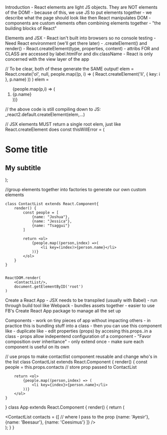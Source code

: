 Introduction
	- React elements are light JS objects. They are NOT elements of the DOM!
	- because of this, we use JS to put elements together
	- we describe what the page should look like then React manipulates DOM
	- components are custom elements often combining elements together
		- "the building blocks of React"

Elements and JSX
	- React isn't built into browsers so no console testing
	- Need React environment (we'll get there later)
	- .createElement() and render()
		- React.createElement(type, properties, content)
		- attribs FOR and CLASS are accessed by label.htmlFor and div.className
	- React is only concerned with the view layer of the app

// To be clear, both of these generate the SAME output!
elem = React.create('ol', null, people.map((p, i) => (
        React.createElement('li', { key: i }, p.name)
    ))
)
elem = <ol>
    {people.map(p,i) => (
        <li key={i}>{p.name}</li>
    ))}
</ol>


// the above code is still compiling down to JS: _react2.default.createElement(elem,...)

// JSX elements MUST return a single root elem, just like React.createElement does
const thisWillError = (<h1>Some title</h1><h2>My subtitle</h2>);

//group elements together into factories to generate our own custom elements

```
class ContactList extends React.Component{
	render() {
		const people = [
			{name: "Joshua"},
			{name: "Jessica"},
			{name: "Tsaggui"}
		]

		return <ol>
			{people.map((person,index) =>(
				<li key=(index)>{person.name}</li>
			))}
		</ol>
	}
}


ReactDOM.render(
	<ContactList/>,
	document.getElementByID('root')
)
```

Create a React App
	- JSX needs to be transpiled (usually with Babel)
		- run through build tool like Webpack
		- bundles assets together
	- easier to use FB's Create React App package to manage all the set up

Components
	- work on tiny pieces of app without impacting others
	- in practice this is bundling stuff into a class
		- then you can use this component like <ContactList/>
		- duplicate like <ContactList/><ContactList/>
		- edit properties (props) by accesing this.props..in a class
		- props allow indepentend configuration of a component
	- "Favor composition over inheritance"
		- only extend once
		- make sure each component is useful on its own

// use props to make contactlist component reusable and change who's in the list
class ContactList extends React.Component {
    render() { 
        const people = this.props.contacts             // store prop passed to ContactList

        return <ol>
            {people.map((person,index) => (
                <li key={index}>{person.name}</li>
            ))}
        </ol>
    }
}
class App extends React.Component {
    render() {
        return (
            <div className="App">
                <ContactList contacts = {[         // where I pass to the prop
                    {name: 'Ayesir'},
                    {name: 'Beesaur'},
                    {name: 'Ceesimus'}
                ]} />
            </div>
        );
    }
}

